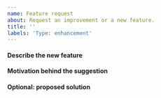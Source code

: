 ```yaml
---
name: Feature request
about: Request an improvement or a new feature.
title: ''
labels: 'Type: enhancement'
---
```

#### Describe the new feature

<Describe the enhancement and how the software should behave once it is implemented.>
	
#### Motivation behind the suggestion

<Provide information about the current behaviour and how the new feature fits into CIL.>
<Optional: provide an example showing the need of the feature.>

	
#### Optional: proposed solution

<Describe your proposed changes to implement to new feature.>
<Provide links to relevant information.>

